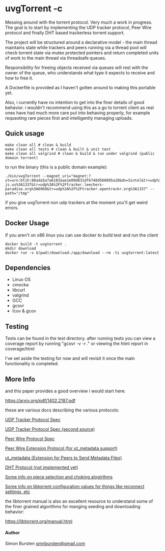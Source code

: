 # uvgTorrent -c

Messing around with the torrent protocol. Very much a work in progress. The goal is to start by implementing the UDP tracker protocol, Peer Wire protocol and finally DHT based trackerless torrent support.

The project will be structured around a declarative model - the main thread maintains state while trackers and peers running via a thread pool will check torrent state via mutex protected pointers and return completed units of work to the main thread via threadsafe queues. 

Responsibility for freeing objects received via queues will rest with the owner of the queue, who understands what type it expects to receive and how to free it.

A Dockerfile is provided as I haven't gotten around to making this portable yet.

Also, i currently have no intention to get into the finer details of good behavior. i wouldn't recommend using this as a go to torrent client as real ones have had much more care put into behaving properly, for example requesting rare pieces first and intelligently managing uploads.


## Quick usage

```
make clean all # clean & build
make clean all tests # clean & built & unit test
make clean all valgrind # clean & build & run under valgrind (public domain torrent)
```

to run the binary (this is a public domain example):
```
./bin/uvgTorrent --magnet_uri="magnet:?xt=urn:btih:08ada5a7a6183aae1e09d831df6748d566095a10&dn=Sintel&tr=udp%3A%2F%2Fexplodie.org%3A6969&tr=udp%3A%2F%2Ftracker.coppersurfer.tk%3A6969&tr=udp%3A%2F%2Ftracker.empire-js.us%3A1337&tr=udp%3A%2F%2Ftracker.leechers-paradise.org%3A6969&tr=udp%3A%2F%2Ftracker.opentrackr.org%3A1337" --path="/tmp"
```

if you give uvgTorrent non udp trackers at the moment you'll get weird errors.

## Docker Usage

If you aren't on x86 linux you can use docker to build test and run the client

```
docker build -t uvgtorrent .
mkdir download
docker run -v $(pwd)/download:/app/download --rm -ti uvgtorrent:latest
```

## Dependencies

- Linux OS
- cmocka
- libcurl
- valgrind
- GCC
- gcovr
- lcov & gcov

## Testing
Tests can be found in the test directory. after running tests you can view a coverage report by running "gcovr -v -r ." or viewing the html report in coverage/html

I've set aside the testing for now and will revisit it once the main functionality is completed.


## More Info

and this paper provides a good overview i would start here:

https://arxiv.org/pdf/1402.2187.pdf

these are various docs describing the various protocols:

[UDP Tracker Protocol Spec](https://www.libtorrent.org/udp_tracker_protocol.html)

[UDP Tracker Protocol Spec (second source)](http://xbtt.sourceforge.net/udp_tracker_protocol.html)

[Peer Wire Protocol Spec](https://wiki.theory.org/index.php/BitTorrentSpecification#Peer_wire_protocol_.28TCP.29)

[Peer Wire Extension Protocol (for ut_metadata support)](https://www.libtorrent.org/extension_protocol.html)

[ut_metadata (Extension for Peers to Send Metadata Files)](http://www.bittorrent.org/beps/bep_0009.html)

[DHT Protocol (not implemented yet)](https://www.bittorrent.org/beps/bep_0005.html)

[Some info on piece selection and choking alogirthms](http://bittorrent.org/bittorrentecon.pdf)

[Some info on libtorrent configuration values for things like reconnect settings, etc](https://www.libtorrent.org/reference-Settings.html)

the libtorrent manual is also an excellent resource to understand some of the finer grained algorithms for manging seeding and downloading behavior:

https://libtorrent.org/manual.html


#### Author

Simon Bursten <smnbursten@gmail.com>
